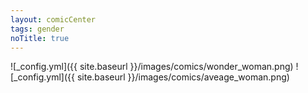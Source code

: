 ```yaml
---
layout: comicCenter
tags: gender
noTitle: true
---
```


![_config.yml]({{ site.baseurl }}/images/comics/wonder_woman.png)
![_config.yml]({{ site.baseurl }}/images/comics/aveage_woman.png)
